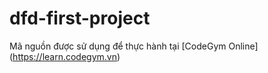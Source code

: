 # dfd-first-project

Mã nguồn được sử dụng để thực hành tại [CodeGym Online] (https://learn.codegym.vn)
